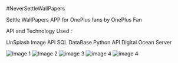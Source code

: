 #NeverSettleWallPapers

Settle WallPapers APP for OnePlus fans by OnePlus Fan

API and Technology Used : 

UnSplash Image API
SQL DataBase
Python API 
Digital Ocean Server

![Image 1](https://github.com/sai-sondarkar/NeverSettleWallpapers/blob/master/Screenshot_20170905-125803.png)
![Image 2](https://github.com/sai-sondarkar/NeverSettleWallpapers/blob/master/Screenshot_20170618-115555.png)
![image 3](https://github.com/sai-sondarkar/NeverSettleWallpapers/blob/master/Screenshot_20170619-101109.png)
![image 4](https://github.com/sai-sondarkar/NeverSettleWallpapers/blob/master/Screenshot_20170710-150129.png)
![image 4](https://github.com/sai-sondarkar/NeverSettleWallpapers/blob/master/Screenshot_20170710-150136.png)
